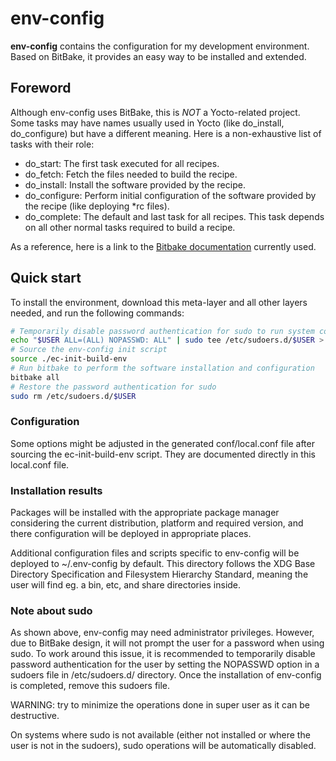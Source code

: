 # env-config

**env-config** contains the configuration for my development environment.
Based on BitBake, it provides an easy way to be installed and extended.

## Foreword

Although env-config uses BitBake, this is *NOT* a Yocto-related project.
Some tasks may have names usually used in Yocto (like do_install, do_configure) but have a different meaning.
Here is a non-exhaustive list of tasks with their role:
* do_start: The first task executed for all recipes.
* do_fetch: Fetch the files needed to build the recipe.
* do_install: Install the software provided by the recipe.
* do_configure: Perform initial configuration of the software provided by the recipe (like deploying *rc files).
* do_complete: The default and last task for all recipes. This task depends on all other normal tasks required to build a recipe.

As a reference, here is a link to the
[Bitbake documentation](https://docs.yoctoproject.org/bitbake/1.52/singleindex.html)
currently used.

## Quick start

To install the environment, download this meta-layer and all other layers
needed, and run the following commands:

```bash
# Temporarily disable password authentication for sudo to run system commands from BitBake (like apt)
echo "$USER ALL=(ALL) NOPASSWD: ALL" | sudo tee /etc/sudoers.d/$USER > /dev/null && sudo chmod 0440 /etc/sudoers.d/$USER
# Source the env-config init script
source ./ec-init-build-env
# Run bitbake to perform the software installation and configuration
bitbake all
# Restore the password authentication for sudo
sudo rm /etc/sudoers.d/$USER
```

### Configuration

Some options might be adjusted in the generated conf/local.conf file after
sourcing the ec-init-build-env script. They are documented directly in this
local.conf file.

### Installation results

Packages will be installed with the appropriate package manager considering the
current distribution, platform and required version, and there configuration
will be deployed in appropriate places.

Additional configuration files and scripts specific to env-config will be
deployed to ~/.env-config by default. This directory follows the XDG Base
Directory Specification and Filesystem Hierarchy Standard, meaning the user will
find eg. a bin, etc, and share directories inside.

### Note about sudo

As shown above, env-config may need administrator privileges. However, due to
BitBake design, it will not prompt the user for a password when using sudo. To
work around this issue, it is recommended to temporarily disable password
authentication for the user by setting the NOPASSWD option in a sudoers file in
/etc/sudoers.d/ directory. Once the installation of env-config is completed,
remove this sudoers file.

WARNING: try to minimize the operations done in super user as it can be
destructive.

On systems where sudo is not available (either not installed or where the user
is not in the sudoers), sudo operations will be automatically disabled.
